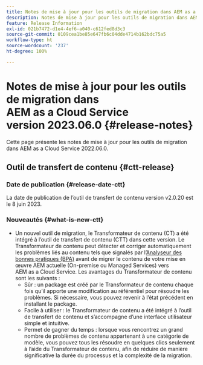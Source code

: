 ```yaml
---
title: Notes de mise à jour pour les outils de migration dans AEM as a Cloud Service version 2023.06.0
description: Notes de mise à jour pour les outils de migration dans AEM as a Cloud Service version 2022.06.0
feature: Release Information
exl-id: 021b7472-d1e4-4ef6-a040-c612fed8d3c3
source-git-commit: 0109cea1be85e647fb6c04dde4714b162bdc75a5
workflow-type: ht
source-wordcount: '237'
ht-degree: 100%

---
```


# Notes de mise à jour pour les outils de migration dans AEM as a Cloud Service version 2023.06.0 {#release-notes}

Cette page présente les notes de mise à jour pour les outils de migration dans AEM as a Cloud Service 2022.06.0.

## Outil de transfert de contenu {#ctt-release}

### Date de publication {#release-date-ctt}

La date de publication de l’outil de transfert de contenu version v2.0.20 est le 8 juin 2023.

### Nouveautés {#what-is-new-ctt}

* Un nouvel outil de migration, le Transformateur de contenu (CT) a été intégré à l’outil de transfert de contenu (CTT) dans cette version. Le Transformateur de contenu peut détecter et corriger automatiquement les problèmes liés au contenu tels que signalés par l’[Analyseur des bonnes pratiques (BPA)](https://experienceleague.adobe.com/docs/experience-manager-cloud-service/content/migration-journey/cloud-migration/best-practices-analyzer/overview-best-practices-analyzer.html?lang=fr) avant de migrer le contenu de votre mise en œuvre AEM actuelle (On-premise ou Managed Services) vers AEM as a Cloud Service.
Les avantages du Transformateur de contenu sont les suivants :
   * Sûr : un package est créé par le Transformateur de contenu chaque fois qu’il apporte une modification au référentiel pour résoudre les problèmes. Si nécessaire, vous pouvez revenir à l’état précédent en installant le package.
   * Facile à utiliser : le Transformateur de contenu a été intégré à l’outil de transfert de contenu et s’accompagne d’une interface utilisateur simple et intuitive.
   * Permet de gagner du temps : lorsque vous rencontrez un grand nombre de problèmes de contenu appartenant à une catégorie de modèle, vous pouvez tous les résoudre en quelques clics seulement à l’aide du Transformateur de contenu, afin de réduire de manière significative la durée du processus et la complexité de la migration.
